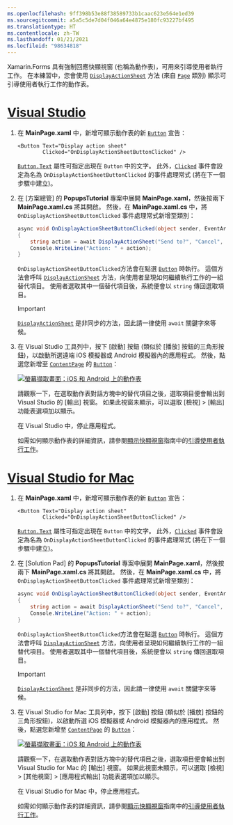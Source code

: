 ```yaml
---
ms.openlocfilehash: 9ff398b53e88f38589733b1caac623e564e1ed39
ms.sourcegitcommit: a5a5c5de7d04f046a64e4875e180fc93227bf495
ms.translationtype: HT
ms.contentlocale: zh-TW
ms.lasthandoff: 01/21/2021
ms.locfileid: "98634818"
---
```


Xamarin.Forms 具有強制回應快顯視窗 (也稱為動作表)，可用來引導使用者執行工作。 在本練習中，您會使用 [`DisplayActionSheet`](xref:Xamarin.Forms.Page.DisplayActionSheet*) 方法 (來自 [`Page`](xref:Xamarin.Forms.Page) 類別) 顯示可引導使用者執行工作的動作表。

# <a name="visual-studio"></a>[Visual Studio](#tab/vswin)

1. 在 **MainPage.xaml** 中，新增可顯示動作表的新 [`Button`](xref:Xamarin.Forms.Button) 宣告：

    ```xaml
    <Button Text="Display action sheet"
            Clicked="OnDisplayActionSheetButtonClicked" />
    ```

     [`Button.Text`](xref:Xamarin.Forms.Button.Text) 屬性可指定出現在 `Button` 中的文字。 此外，[`Clicked`](xref:Xamarin.Forms.Button.Clicked) 事件會設定為名為 `OnDisplayActionSheetButtonClicked` 的事件處理常式 (將在下一個步驟中建立)。

1. 在 [方案總管]  的 **PopupsTutorial** 專案中展開 **MainPage.xaml**，然後按兩下 **MainPage.xaml.cs** 將其開啟。 然後，在 **MainPage.xaml.cs** 中，將 `OnDisplayActionSheetButtonClicked` 事件處理常式新增至類別：

    ```csharp
    async void OnDisplayActionSheetButtonClicked(object sender, EventArgs e)
    {
        string action = await DisplayActionSheet("Send to?", "Cancel", null, "Email", "Twitter", "Facebook");
        Console.WriteLine("Action: " + action);
    }
    ```

    `OnDisplayActionSheetButtonClicked`方法會在點選 [`Button`](xref:Xamarin.Forms.Button) 時執行。 這個方法會呼叫 [`DisplayActionSheet`](xref:Xamarin.Forms.Page.DisplayActionSheet*) 方法，向使用者呈現如何繼續執行工作的一組替代項目。 使用者選取其中一個替代項目後，系統便會以 `string` 傳回選取項目。

    > [!IMPORTANT]
    > [`DisplayActionSheet`](xref:Xamarin.Forms.Page.DisplayActionSheet*) 是非同步的方法，因此請一律使用 `await` 關鍵字來等候。

1. 在 Visual Studio 工具列中，按下 [啟動]  按鈕 (類似於 [播放] 按鈕的三角形按鈕)，以啟動所選遠端 iOS 模擬器或 Android 模擬器內的應用程式。 然後，點選您新增至 [`ContentPage`](xref:Xamarin.Forms.ContentPage) 的 [`Button`](xref:Xamarin.Forms.Button)：

    [![螢幕擷取畫面：iOS 和 Android 上的動作表](../images/actionsheet.png "引導使用者執行工作的動作表")](../images/actionsheet-large.png#lightbox "引導使用者執行工作的動作表")

    請觀察一下，在選取動作表對話方塊中的替代項目之後，選取項目便會輸出到 Visual Studio 的 [輸出]  視窗。 如果此視窗未顯示，可以選取 [檢視] > [輸出] 功能表選項加以顯示。

    在 Visual Studio 中，停止應用程式。

    如需如何顯示動作表的詳細資訊，請參閱[顯示快顯視窗](~/xamarin-forms/user-interface/pop-ups.md)指南中的[引導使用者執行工作](~/xamarin-forms/user-interface/pop-ups.md#guide-users-through-tasks)。

# <a name="visual-studio-for-mac"></a>[Visual Studio for Mac](#tab/vsmac)

1. 在 **MainPage.xaml** 中，新增可顯示動作表的新 [`Button`](xref:Xamarin.Forms.Button) 宣告：

    ```xaml
    <Button Text="Display action sheet"
            Clicked="OnDisplayActionSheetButtonClicked" />
    ```

    [`Button.Text`](xref:Xamarin.Forms.Button.Text) 屬性可指定出現在 `Button` 中的文字。 此外，[`Clicked`](xref:Xamarin.Forms.Button.Clicked) 事件會設定為名為 `OnDisplayActionSheetButtonClicked` 的事件處理常式 (將在下一個步驟中建立)。

1. 在 [Solution Pad] 的 **PopupsTutorial** 專案中展開 **MainPage.xaml**，然後按兩下 **MainPage.xaml.cs** 將其開啟。 然後，在 **MainPage.xaml.cs** 中，將 `OnDisplayActionSheetButtonClicked` 事件處理常式新增至類別：

    ```csharp
    async void OnDisplayActionSheetButtonClicked(object sender, EventArgs e)
    {
        string action = await DisplayActionSheet("Send to?", "Cancel", null, "Email", "Twitter", "Facebook");
        Console.WriteLine("Action: " + action);
    }
    ```

    `OnDisplayActionSheetButtonClicked`方法會在點選 [`Button`](xref:Xamarin.Forms.Button) 時執行。 這個方法會呼叫 [`DisplayActionSheet`](xref:Xamarin.Forms.Page.DisplayActionSheet*) 方法，向使用者呈現如何繼續執行工作的一組替代項目。 使用者選取其中一個替代項目後，系統便會以 `string` 傳回選取項目。

    > [!IMPORTANT]
    > [`DisplayActionSheet`](xref:Xamarin.Forms.Page.DisplayActionSheet*) 是非同步的方法，因此請一律使用 `await` 關鍵字來等候。

1. 在 Visual Studio for Mac 工具列中，按下 [啟動] 按鈕 (類似於 [播放] 按鈕的三角形按鈕)，以啟動所選 iOS 模擬器或 Android 模擬器內的應用程式。 然後，點選您新增至 [`ContentPage`](xref:Xamarin.Forms.ContentPage) 的 [`Button`](xref:Xamarin.Forms.Button)：

    [![螢幕擷取畫面：iOS 和 Android 上的動作表](../images/actionsheet.png "引導使用者執行工作的動作表")](../images/actionsheet-large.png#lightbox "引導使用者執行工作的動作表")

    請觀察一下，在選取動作表對話方塊中的替代項目之後，選取項目便會輸出到 Visual Studio for Mac 的 [輸出] 視窗。 如果此視窗未顯示，可以選取 [檢視] > [其他視窗] > [應用程式輸出] 功能表選項加以顯示。

    在 Visual Studio for Mac 中，停止應用程式。

    如需如何顯示動作表的詳細資訊，請參閱[顯示快顯視窗](~/xamarin-forms/user-interface/pop-ups.md)指南中的[引導使用者執行工作](~/xamarin-forms/user-interface/pop-ups.md#guide-users-through-tasks)。
